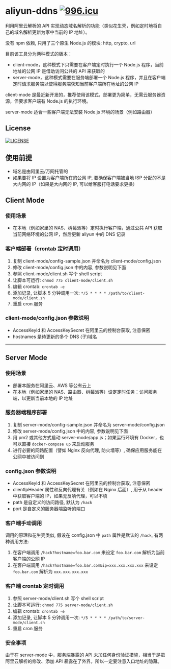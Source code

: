# aliyun-ddns <a href="https://996.icu"><img src="https://img.shields.io/badge/link-996.icu-red.svg" alt="996.icu" /></a>

利用阿里云解析的 API 实现动态域名解析的功能（类似花生壳，例如定时地将自己的域名解析更新为家中当前的 IP 地址）。

没有 npm 依赖, 只用了三个原生 Node.js 的模块: http, crypto, url

目前该工具分为两种模式的版本：

- client-mode，这种模式下只需要在客户端定时执行一个 Node.js 程序，当前地址的公网 IP 是借助访问公共的 API 来获取的
- server-mode，这种模式需要在服务端部署一个 Node.js 程序，并且在客户端定时请求服务端以使得服务端获知当前客户端所在地址的公网 IP

client-mode 是最近新开发的，推荐使用该模式，部署更为简单，无需云服务器资源，但要求客户端有 Node.js 的执行环境。

server-mode 适合一些客户端无法安装 Node.js 环境的场景（例如路由器）

## License

[![LICENSE](https://img.shields.io/badge/license-Anti%20996-blue.svg)](https://github.com/996icu/996.ICU/blob/master/LICENSE)

## 使用前提

- 域名是由阿里云/万网托管的
- 如果要将 IP 设置为客户端所在的公网 IP, 要确保客户端被当地 ISP 分配的不是大内网的 IP（如果是大内网的 IP, 可以给客服打电话要求更换）

## Client Mode

### 使用场景

- 在本地（例如家里的 NAS、树莓派等）定时执行客户端，通过公共 API 获取当前网络环境的公网 IP，然后更新 aliyun 中的 DNS 记录

### 客户端部署（crontab 定时调用）

1. 复制 client-mode/config-sample.json 并命名为 client-mode/config.json
2. 修改 client-mode/config.json 中的内容, 参数说明见下面
3. 参照 client-mode/client.sh 写个 shell script
4. 让脚本可运行: `chmod 775 client-mode/client.sh`
5. 编辑 crontab: `crontab -e`
6. 添加记录, 让脚本 5 分钟调用一次: `*/5 * * * * /path/to/client-mode/client.sh`
7. 重启 cron 服务

### client-mode/config.json 参数说明

- AccessKeyId 和 AccessKeySecret 在阿里云的控制台获取, 注意保密
- hostnames 是待更新的多个 DNS (子)域名

----------------------------------------------------------------------------------

## Server Mode

### 使用场景

- 部署本服务在阿里云、AWS 等公有云上
- 在本地（例如家里的 NAS、路由器、树莓派等）设定定时任务：访问服务端，以更新当前本地的 IP 地址

### 服务器端程序部署

1. 复制 server-mode/config-sample.json 并命名为 server-mode/config.json
2. 修改 server-mode/config.json 中的内容, 参数说明见下面
3. 用 pm2 或其他方式启动 server-mode/app.js；如果运行环境有 Docker，也可以直接 `docker-compose up` 来启动服务
4. 进行必要的网路配置（譬如 Nginx 反向代理, 防火墙等）, 确保应用服务能在公网中被访问到

### config.json 参数说明

- AccessKeyId 和 AccessKeySecret 在阿里云的控制台获取, 注意保密
- clientIpHeader 属性和反向代理有关（例如在 Nginx 后面）, 用于从 header 中获取客户端的 IP，如果无反响代理，可以不填
- path 是自定义的访问路径, 默认为 `/hack`
- port 是自定义的服务器端监听的端口

### 客户端手动调用

调用的原理和花生壳类似, 假设在 config.json 中 `path` 属性是默认的 `/hack`, 有两种调用方法:

1. 在客户端调用 `/hack?hostname=foo.bar.com` 来设定 `foo.bar.com` 解析为当前客户端的公网 IP
2. 在客户端调用 `/hack?hostname=foo.bar.com&ip=xxx.xxx.xxx.xxx` 来设定 `foo.bar.com` 解析为 `xxx.xxx.xxx.xxx`

### 客户端 crontab 定时调用

1. 参照 server-mode/client.sh 写个 shell script
2. 让脚本可运行: `chmod 775 server-mode/client.sh`
3. 编辑 crontab: `crontab -e`
4. 添加记录, 让脚本 5 分钟调用一次: `*/5 * * * * /path/to/server-mode/client.sh`
5. 重启 cron 服务

### 安全事项

由于在 server-mode 中，服务端暴露的 API 未加任何身份验证措施，相当于是把阿里云解析的修改、添加 API 暴露在了外界，所以一定要注意入口地址的隐藏。

